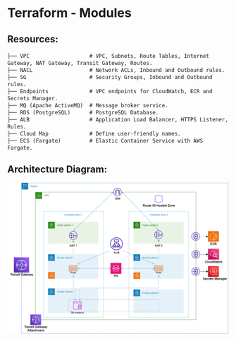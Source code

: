 # Terraform - Modules
## Resources:
```
├── VPC                   # VPC, Subnets, Route Tables, Internet Gateway, NAT Gateway, Transit Gateway, Routes.
├── NACL                  # Network ACLs, Inbound and Outbound rules.
├── SG                    # Security Groups, Inbound and Outbound rules.
├── Endpoints             # VPC endpoints for CloudWatch, ECR and Secrets Manager.
├── MQ (Apache ActiveMQ)  # Message broker service.
├── RDS (PostgreSQL)      # PostgreSQL Database.
├── ALB                   # Application Load Balancer, HTTPS Listener, Rules.
├── Cloud Map             # Define user-friendly names.
├── ECS (Fargate)         # Elastic Container Service with AWS Fargate.
```

## Architecture Diagram:
![](https://github.com/kloudpepper/IaC/blob/main/Terraform/images/architecture_diagram_2.png)